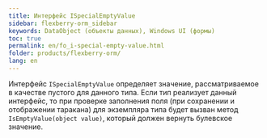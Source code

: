```yaml
---
title: Интерфейс ISpecialEmptyValue
sidebar: flexberry-orm_sidebar
keywords: DataObject (объекты данных), Windows UI (формы)
toc: true
permalink: en/fo_i-special-empty-value.html
folder: products/flexberry-orm/
lang: en
---
```


Интерфейс `ISpecialEmptyValue` определяет значение, рассматриваемое в качестве пустого для данного типа. Если тип реализует данный интерфейс, то при проверке заполнения поля (при сохранении и отображении таракана) для экземпляра типа будет вызван метод `IsEmptyValue(object value)`, который должен вернуть булевское значение.